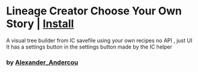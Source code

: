 # Lineage Creator Choose Your Own Story | [Install](https://raw.githubusercontent.com/InfiniteCraftCommunity/userscripts/master/userscripts/Visual_Lineage_Create_Your_Recipe/index.user.js)
A visual tree builder from IC savefile using your own recipes
no API , just UI
It has a settings button in the settings button made by the IC helper
### by [Alexander_Andercou](https://github.com/24sanduAlexandru)
